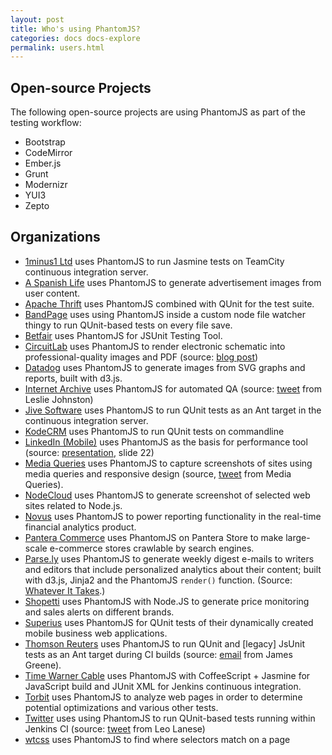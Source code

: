 ```yaml
---
layout: post
title: Who's using PhantomJS?
categories: docs docs-explore
permalink: users.html
---
```


## Open-source Projects

The following open-source projects are using PhantomJS as part of the testing workflow:

* Bootstrap
* CodeMirror
* Ember.js
* Grunt
* Modernizr
* YUI3
* Zepto

## Organizations

* [1minus1 Ltd](http://1minus1.com) uses PhantomJS to run Jasmine tests on TeamCity continuous integration server.
* [A Spanish Life](http://aspanishlife.com) uses PhantomJS to generate advertisement images from user content.
* [Apache Thrift](http://thrift.apache.org) uses PhantomJS combined with QUnit for the test suite.
* [BandPage](http://www.bandpage.com) uses using PhantomJS inside a custom node file watcher thingy to run QUnit-based tests on every file save.
* [Betfair](http://betfair.com) uses PhantomJS for JSUnit Testing Tool.
* [CircuitLab](http://circuitlab.com) uses PhantomJS to render electronic schematic into professional-quality images and PDF (source: [blog post](https://www.circuitlab.com/blog/2012/06/20/rendering-16_000-schematics-in-the-cloud-with-rabbitmq-and/))
* [Datadog](http://www.datadoghq.com) uses PhantomJS to generate images from SVG graphs and reports, built with d3.js.
* [Internet Archive](http://archive.org) uses PhantomJS for automated QA (source: [tweet](https://twitter.com/lljohnston/status/197691434990698496) from Leslie Johnston)
* [Jive Software](http://www.jivesoftware.com/) uses PhantomJS to run QUnit tests as an Ant target in the continuous integration server.
* [KodeCRM](http://www.kodecrm.com) uses PhantomJS to run QUnit tests on commandline
* [LinkedIn (Mobile)](http://linkedin.com) uses PhantomJS as the basis for performance tool (source: [presentation](http://www.slideshare.net/phegaro/linkedin-mobile-how-do-we-do-it), slide 22)
* [Media Queries](http://mediaqueri.es) uses PhantomJS to capture screenshots of sites using media queries and responsive design (source, [tweet](https://twitter.com/mediaqueries/status/202650584887730177) from Media Queries).
* [NodeCloud](http://www.nodecloud.org) uses PhantomJS to generate screenshot of selected web sites related to Node.js.
* [Novus](http://www.novus.com) uses PhantomJS to power reporting functionality in the real-time financial analytics product.
* [Pantera Commerce](http://www.panteracom.com) uses PhantomJS on Pantera Store to make large-scale e-commerce stores crawlable by search engines.
* [Parse.ly](http://parse.ly) uses PhantomJS to generate weekly digest e-mails to writers and editors that include personalized analytics about their content; built with d3.js, Jinja2 and the PhantomJS ``render()`` function. (Source: [Whatever It Takes](http://blog.parsely.com/post/34241210620/whatever-it-takes).)
* [Shopetti](https://www.shopetti.com) uses PhantomJS with Node.JS to generate price monitoring and sales alerts on different brands.
* [Superius](http://www.superius.hr) uses PhantomJS for QUnit tests of their dynamically created mobile business web applications.
* [Thomson Reuters](http://thomsonreuters.com) uses PhantomJS to run QUnit and [legacy] JsUnit tests as an Ant target during CI builds (source: [email](https://groups.google.com/d/topic/phantomjs/tJhjQFZJAs4/discussion) from James Greene).
* [Time Warner Cable](http://www.timewarnercable.com) uses PhantomJS with CoffeeScript + Jasmine for JavaScript build and JUnit XML for Jenkins continuous integration.
* [Torbit](http://torbit.com) uses PhantomJS to analyze web pages in order to determine potential optimizations and various other tests.
* [Twitter](http://twitter.com) uses using PhantomJS to run QUnit-based tests running within Jenkins CI (source: [tweet](https://twitter.com/leolaneseltd/status/197766152745787392) from Leo Lanese)
* [wtcss](http://css.benjaminbenben.com) uses PhantomJS to find where selectors match on a page
